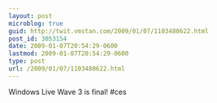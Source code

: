 ```yaml
---
layout: post
microblog: true
guid: http://twit.vmstan.com/2009/01/07/1103480622.html
post_id: 3053154
date: 2009-01-07T20:54:29-0600
lastmod: 2009-01-07T20:54:29-0600
type: post
url: /2009/01/07/1103480622.html
---
```

Windows Live Wave 3 is final! #ces
